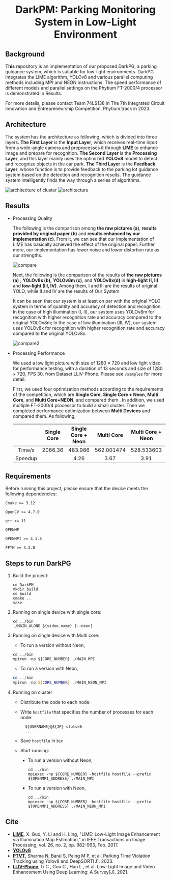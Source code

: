 <h1><div align = "center"><font size="6"><b>DarkPM: Parking Monitoring System in Low-Light Environment</b></font></div></h1>

## Background

**This** repository is an implementation of our proposed  DarkPG, a parking guidance system, which is suitable for low-light environments. DarkPG integrates the LIME algorithm, YOLOv8 and various parallel computing methods including MPI and NEON instructions. The speed performance of different models and parallel settings on the Phytium FT-2000/4 processor is demonstrated in Results.

For more details, please contact Team 74LS138 in The 7th Integrated Circuit Innovation and Entrepreneurship Competition, Phytium track in 2023.

## Architecture

The system has the architecture as following, which is divided into three layers. **The First Layer** is the **Input Layer**, which receives real-time input from a wide-angle camera and preprocesses it through **LIME** to enhance image and prepare for recognition. **The Second Layer** is the **Processing Layer**, and this layer mainly uses the optimized **YOLOv8** model to detect and recognize objects in the car park. **The Third Layer** is the **Feedback Layer**, whose function is to provide feedback to the parking lot guidance system based on the detection and recognition results. The guidance system intelligently finds the way through a series of algorithms.

![architecture of cluster](/DarkPM/img/architecture%20of%20cluster.png)
![architecture](/DarkPM/img/architecture.png)

## Results

- Processing Quality 

  The following is the comparison among **the raw pictures (a)**, **results provided by original paper (b)** and **results enhanced by our implementation (c)**. From it, we can see that our implementation of LIME has basically achieved the effect of the original paper. Further more, our implementation has lower noise and lower distortion rate as our strengths.

  ![compare](/DarkPM/img/compare.jpg)

  Next, the following is the comparison of the results of **the raw pictures (a)** , **YOLOv8s (b),** **YOLOv8m (c)**, and **YOLOv8x(d)** in **high-light (I, II)** and **low-light (III, IV)**. Among them, I and III are the results of original YOLO, while II and IV are the results of Our System. 

  It can be seen that our system is at least on par with the original YOLO system in terms of quantity and accuracy of detection and recognition. In the case of high illumination (I, II), our system uses YOLOv8m for recognition with higher recognition rate and accuracy compared to the original YOLOv8m; In the case of low illumination (III, IV), our system uses YOLOv8x for recognition with higher recognition rate and accuracy compared to the original YOLOv8x.

  ![compare2](/DarkPM/img/compare2.jpg)

- Processing Performance

  We used a low light picture with size of 1280 × 720 and low light video for performance testing, with a duration of 13 seconds and size of 1280 × 720, FPS 30, from Dataset LLIV-Phone. Please see `/samples` for more detail.

  First, we used four optimization methods according to the requirements of the competition, which are **Single Core**, **Single Core + Neon**, **Multi Core**, and **Multi Core+NEON**, and compared them . In addition, we used multiple FT-2000/4 processor to build a small cluster. Then we completed performance optimization between **Multi Devices** and compared them. As following, 

  |         | Single Core | Single Core + Neon | Multi Core | Multi Core + Neon | Multi Devices | Multi Devices + Neon |
  | :-----: | :---------: | :----------------: | :--------: | :---------------: | :-----------: | :------------------: |
  | Time/s  |   2066.36   |      483.986       | 562.001474 |    528.533603     |  237.516010   |      140.804475      |
  | Speedup |             |        4.26        |    3.67    |       3.91        |     8.72      |        14.67         |




## Requirements

Before running this project, please ensure that the device meets the following dependencies:

```shell
Cmake >= 3.12

OpenCV >= 4.7.0 

g++ >= 11

OPENMP

OPENMPI >= 4.1.5

FFTW >= 3.3.8
```



## Steps to run DarkPG

1. Build the project:

   ```
   cd DarkPM
   mkdir build 
   cd build 
   cmake ..
   make
   ```

2. Running on single device with single core:

   ```shell
   cd ../bin
   ./MAIN_ALONE ${video_name} [--neon]
   ```

3. Running on single device with Multi core:

   - To run a version without Neon, 

   ```shell
   cd ../bin
   mpirun -np ${CORE_NUMBER} ./MAIN_MPI
   ```

   - To run a version with Neon, 

   ```powershell
   cd ../bin
   mpirun -np ${CORE_NUMBER} ./MAIN_NEON_MPI
   ```

4. Running on cluster

   - Distribute the code to each node:

   - Write `hostfile` that specifies the number of processes for each node:

        ```shell
          ${USERNAME}@${IP} slots=6
          ...
        ```

   - Save `hostfile` in `bin`

   - Start running:

     - To run a version without Neon,
     
       ```shell
       cd ../bin
       mpiexec -np ${CORE_NUMBER} -hostfile hostfile --prefix ${OPENMPI_ADDRESS} ./MAIN_MPI
       ```
       
     - To run a version with Neon, 
     
       ```shell
       cd ../bin
       mpiexec -np ${CORE_NUMBER} -hostfile hostfile --prefix ${OPENMPI_ADDRESS} ./MAIN_NEON_MPI
       ```
       


## Cite

- **[LIME](https://ieeexplore.ieee.org/document/7782813/)**, X. Guo, Y. Li and H. Ling, "LIME: Low-Light Image Enhancement via Illumination Map Estimation," in IEEE Transactions on Image Processing, vol. 26, no. 2, pp. 982-993, Feb. 2017.
- **[YOLOv8](https://github.com/ultralytics/ultralytics)**
- [**PTVT**](https://europepmc.org/article/ppr/ppr658507), Sharma N, Baral S, Paing M P, et al. Parking Time Violation Tracking using Yolov8 and DeepSORT[J]. 2023.
- [**LLIV-Phone**](https://arxiv.org/abs/2104.10729), Li C ,  Guo C ,  Han L , et al. Low-Light Image and Video Enhancement Using Deep Learning: A Survey[J].  2021.
